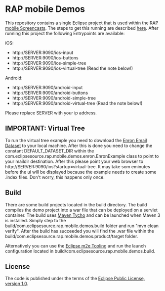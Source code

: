 RAP mobile Demos
================

This repository contains a single Eclipse project that is used within the [RAP mobile Screencasts](http://rapmobile.eclipsesource.com/demos/). The steps to get this running are described [here](http://rapmobile.eclipsesource.com/developers/getting-started/). After running this project the following Entrypoints are available:

iOS:

* http://SERVER:9090/ios-input
* http://SERVER:9090/ios-buttons
* http://SERVER:9090/ios-simple-tree 
* http://SERVER:9090/ios-virtual-tree (Read the note below!)

Android:

* http://SERVER:9090/android-input
* http://SERVER:9090/android-buttons
* http://SERVER:9090/android-simple-tree
* http://SERVER:9090/android-virtual-tree (Read the note below!)

Please replace SERVER with your ip address.

IMPORTANT: Virtual Tree
-----------------------
To run the virtual tree example you need to download the [Enron Email Dataset](http://www.cs.cmu.edu/~enron/) 
to your local machine. After this is done you need to change the constant DEFAULT_DATASET_DIR within the 
com.eclipsesource.rap.mobile.demos.enron.EnronExample class to point to your maildir destination.
After this please point your web browser to http://SERVER:9090/ios?startup=virtual-tree. It may take som eminutes before
the ui will be displayed because the example needs to create some .index files. Don't worry, this happens only once.  

Build
-----
There are some build projects located in the build directory. The build compiles the demo project into a war file that can be deployed
on a servlet container. The build uses [Maven Tycho](http://eclipse.org/tycho/) and can be launched when Maven 3 is installed. Simply step to the build/com.eclipsesource.rap.mobile.demos.build folder and run "mvn clean verify". After the build has succeeded you will find the .war file within the build/com.eclipsesource.rap.mobile.demos.product/target folder. 

Alternatively you can use the [Eclipse m2e Tooling](http://eclipse.org/m2e/) and run the launch configuration located in build/com.eclipsesource.rap.mobile.demos.build.

License
-------
The code is published under the terms of the [Eclipse Public License, version 1.0](http://www.eclipse.org/legal/epl-v10.html).
